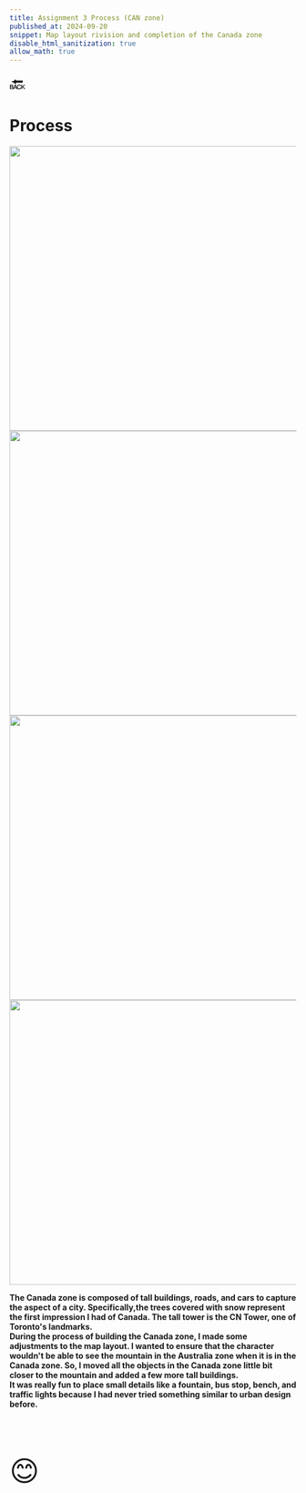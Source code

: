 ```yaml
---
title: Assignment 3 Process (CAN zone) 
published_at: 2024-09-20
snippet: Map layout rivision and completion of the Canada zone 
disable_html_sanitization: true
allow_math: true
---
```



<a href="https://julienoh000-dms1-blog-83.deno.dev/" style="text-decoration: none; color: black;"><span style="font-size: 30px;">🔙</span></a>


# Process

<img src="cp1.png" width="800" height="500">
<img src="cp2.png" width="800" height="500">
<img src="cp3.png" width="800" height="500">
<img src="cp4.png" width="800" height="500">




**The Canada zone is composed of tall buildings, roads, and cars to capture the aspect of a city. Specifically,the trees covered with snow represent the first impression I had of Canada. The tall tower is the CN Tower, one of Toronto's landmarks. <br> During the process of building the Canada zone, I made some adjustments to the map layout. I wanted to ensure that the character wouldn't be able to see the mountain in the Australia zone when it is in the Canada zone. So, I moved all the objects in the Canada zone little bit closer to the mountain and added a few more tall buildings. <br>It was really fun to place small details like a fountain, bus stop, bench, and traffic lights because I had never tried something similar to urban design before.**

<br>
<br>
<br>


<span style="font-size: 50px;">😊</span>
